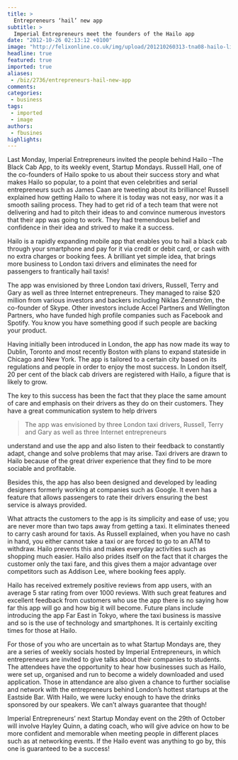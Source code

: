 ```yaml
---
title: >
  Entrepreneurs ‘hail’ new app
subtitle: >
  Imperial Entrepreneurs meet the founders of the Hailo app
date: "2012-10-26 02:13:12 +0100"
image: "http://felixonline.co.uk/img/upload/201210260313-tna08-hailo-livery-cab-copy.jpg"
headline: true
featured: true
imported: true
aliases:
 - /biz/2736/entrepreneurs-hail-new-app
comments:
categories:
 - business
tags:
 - imported
 - image
authors:
 - fbusines
highlights:
---
```


Last Monday, Imperial Entrepreneurs invited the people behind Hailo –The Black Cab App, to its weekly event, Startup Mondays. Russell Hall, one of the co-founders of Hailo spoke to us about their success story and what makes Hailo so popular, to a point that even celebrities and serial entrepreneurs such as James Caan are tweeting about its brilliance! Russell explained how getting Hailo to where it is today was not easy, nor was it a smooth sailing process. They had to get rid of a tech team that were not delivering and had to pitch their ideas to and convince numerous investors that their app was going to work. They had tremendous belief and confidence in their idea and strived to make it a success.

Hailo is a rapidly expanding mobile app that enables you to hail a black cab through your smartphone and pay for it via credit or debit card, or cash with no extra charges or booking fees. A brilliant yet simple idea, that brings more business to London taxi drivers and eliminates the need for passengers to frantically hail taxis!

The app was envisioned by three London taxi drivers, Russell, Terry and Gary as well as three Internet entrepreneurs. They managed to raise $20 million from various investors and backers including Niklas Zennström, the co-founder of Skype. Other investors include Accel Partners and Wellington Partners, who have funded high profile companies such as Facebook and Spotify. You know you have something good if such people are backing your product.

Having initially been introduced in London, the app has now made its way to Dublin, Toronto and most recently Boston with plans to expand stateside in Chicago and New York. The app is tailored to a certain city based on its regulations and people in order to enjoy the most success. In London itself, 20 per cent of the black cab drivers are registered with Hailo, a figure that is likely to grow.

The key to this success has been the fact that they place the same amount of care and emphasis on their drivers as they do on their customers. They have a great communication system to help drivers

> The app was envisioned by three London taxi drivers, Russell, Terry and Gary as well as three Internet entrepreneurs

understand and use the app and also listen to their feedback to constantly adapt, change and solve problems that may arise. Taxi drivers are drawn to Hailo because of the great driver experience that they find to be more sociable and profitable.

Besides this, the app has also been designed and developed by leading designers formerly working at companies such as Google. It even has a feature that allows passengers to rate their drivers ensuring the best service is always provided.

What attracts the customers to the app is its simplicity and ease of use; you are never more than two taps away from getting a taxi. It eliminates theneed to carry cash around for taxis. As Russell explained, when you have no cash in hand, you either cannot take a taxi or are forced to go to an ATM to withdraw. Hailo prevents this and makes everyday activities such as shopping much easier. Hailo also prides itself on the fact that it charges the customer only the taxi fare, and this gives them a major advantage over competitors such as Addison Lee, where booking fees apply.

Hailo has received extremely positive reviews from app users, with an average 5 star rating from over 1000 reviews. With such great features and excellent feedback from customers who use the app there is no saying how far this app will go and how big it will become. Future plans include introducing the app Far East in Tokyo, where the taxi business is massive and so is the use of technology and smartphones. It is certainly exciting times for those at Hailo.

For those of you who are uncertain as to what Startup Mondays are, they are a series of weekly socials hosted by Imperial Entrepreneurs, in which entrepreneurs are invited to give talks about their companies to students. The attendees have the opportunity to hear how businesses such as Hailo, were set up, organised and run to become a widely downloaded and used application. Those in attendance are also given a chance to further socialise and network with the entrepreneurs behind London’s hottest startups at the Eastside Bar. With Hailo, we were lucky enough to have the drinks sponsored by our speakers. We can’t always guarantee that though!

Imperial Entrepreneurs’ next Startup Monday event on the 29th of October will involve Hayley Quinn, a dating coach, who will give advice on how to be more confident and memorable when meeting people in different places such as at networking events. If the Hailo event was anything to go by, this one is guaranteed to be a success!

